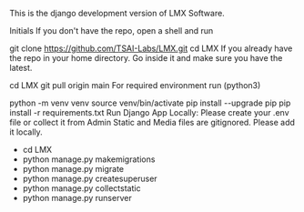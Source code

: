 This is the django development version of LMX Software.

Initials
If you don't have the repo, open a shell and run

git clone https://github.com/TSAI-Labs/LMX.git
cd LMX
If you already have the repo in your home directory. Go inside it and make sure you have the latest.

cd LMX
git pull origin main
For required environment run (python3)

python -m venv venv
source venv/bin/activate
pip install --upgrade pip
pip install -r requirements.txt
Run Django App Locally:
Please create your .env file or collect it from Admin Static and Media files are gitignored. Please add it locally.

- cd LMX
- python manage.py makemigrations
- python manage.py migrate
- python manage.py createsuperuser
- python manage.py collectstatic
- python manage.py runserver
